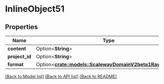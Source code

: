 # InlineObject51

## Properties

Name | Type | Description | Notes
------------ | ------------- | ------------- | -------------
**content** | Option<**String**> |  | [optional]
**project_id** | Option<**String**> |  | [optional]
**format** | Option<[**crate::models::ScalewayDomainV2beta1RawFormat**](scaleway.domain.v2beta1.RawFormat.md)> |  | [optional]

[[Back to Model list]](../README.md#documentation-for-models) [[Back to API list]](../README.md#documentation-for-api-endpoints) [[Back to README]](../README.md)


